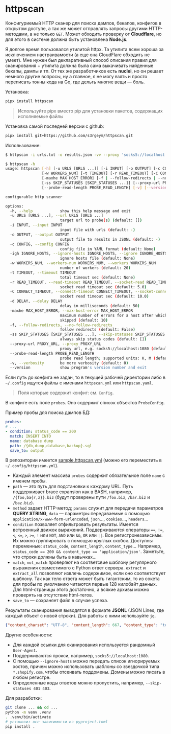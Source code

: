 # httpscan

Конфигуриемый HTTP сканер для поиска дампов, бекапов, конфигов в открытом доступе, а так же может отправлять запросы другими HTTP-методами, а не только `GET`. Может обходить проверку от **Cloudflare**, но для этого в системе должна быть установлена **Node.js**.

Я долгое время пользовался утилитой httpx. Та утилита всем хороша за исключением настраивамости (а еще она CloudFlare обходить не умеет). Мне нужен был декларативный способ описания правил для сканирования + утилита должна была сама выкачивать найденные бекапы, дампы и тп. От тех же разработчиков есть **nuclei**, но он решает немного другие вопросы, ну а главное, я не могу взять и просто переписать тонны кода на Go, где дельть многие вещи — боль.

Установка:

```bash
pipx install httpscan
```

> Используйте pipx вместо pip для установки пакетов, содержащих исполняемые файлы

Установка самой последней версии с github:

```bash
pipx install git+https://github.com/s3rgeym/httpscan.git
```

Использование:

```bash
$ httpscan -i urls.txt -o results.json -vv --proxy 'socks5://localhost:1080'

$ httpscan -h
usage: httpscan [-h] [-u URLS [URLS ...]] [-i INPUT] [-o OUTPUT] [-c CONFIG] [-igh IGNORE_HOSTS]
                [-w WORKERS_NUM] [-t TIMEOUT] [-r READ_TIMEOUT] [-C CONNECT_TIMEOUT] [-d DELAY]
                [-maxhe MAX_HOST_ERROR] [-f | --follow-redirects | --no-follow-redirects]
                [-ss SKIP_STATUSES [SKIP_STATUSES ...]] [--proxy-url PROXY_URL]
                [--probe-read-length PROBE_READ_LENGTH] [-v] [--version]

configurable http scanner

options:
  -h, --help            show this help message and exit
  -u URLS [URLS ...], --url URLS [URLS ...]
                        target url to probe(s) (default: [])
  -i INPUT, --input INPUT
                        input file with urls (default: -)
  -o OUTPUT, --output OUTPUT
                        output file to results in JSONL (default: -)
  -c CONFIG, --config CONFIG
                        config file in YAML format (default: None)
  -igh IGNORE_HOSTS, --ignore-hosts IGNORE_HOSTS, --ignore IGNORE_HOSTS
                        ignore hosts file (default: None)
  -w WORKERS_NUM, --workers-num WORKERS_NUM, --workers WORKERS_NUM
                        number of workers (default: 20)
  -t TIMEOUT, --timeout TIMEOUT
                        total timeout sec (default: None)
  -r READ_TIMEOUT, --read-timeout READ_TIMEOUT, --socket-read READ_TIMEOUT, --read READ_TIMEOUT
                        socket read timeout sec (default: 5.0)
  -C CONNECT_TIMEOUT, --connect-timeout CONNECT_TIMEOUT, --socket-connect CONNECT_TIMEOUT, --connect CONNECT_TIMEOUT
                        socket read timeout sec (default: 10.0)
  -d DELAY, --delay DELAY
                        delay in milliseconds (default: 50)
  -maxhe MAX_HOST_ERROR, --max-host-error MAX_HOST_ERROR
                        maximum number of errors for a host after which other paths will be
                        skipped (default: 10)
  -f, --follow-redirects, --no-follow-redirects
                        follow redirects (default: False)
  -ss SKIP_STATUSES [SKIP_STATUSES ...], --skip-statuses SKIP_STATUSES [SKIP_STATUSES ...]
                        always skip status codes (default: [])
  --proxy-url PROXY_URL, --proxy PROXY_URL
                        proxy url, e.g. socks5://localhost:1080 (default: None)
  --probe-read-length PROBE_READ_LENGTH
                        probe read length; supported units: K, M (default: 128k)
  -v, --verbosity       be more verbosity (default: 0)
  --version             show program's version number and exit
```

Если путь до конфига не задан, то в текущей рабочей директории либо в `~/.config` ищутся файлы с именами `httpscan.yml` или `httpscan.yaml`.

> Поля которые содержит конфиг: см. `Config`.

В конфиге есть поле `probes`. Оно содержит список объектов `ProbeConfig`.

Пример пробы для поиска дампов БД:

```yaml
probes:
# ...
- condition: status_code == 200
  match: INSERT INTO
  name: database dump
  path: /{db,dump,database,backup}.sql
  save_to: output
```

В репозитории имеется [sample.httpscan.yml](./sample.httpscan.yml) (можно его переместить в `~/.config/httpscan.yml`).

* Каждый элемент массива `probes` содержит обязательное поле `name` с именем пробы.
* `path` — это путь для подстановки к каждому URL. Путь поддерживает brace expansion как в BASH, например, `/{foo,ba{r,z}}.biz` (будут проверены пути `/foo.biz`, `/bar.biz` и `/baz.biz`).
* `method` задает HTTP-метод; `params` служит для передачи параметров **QUERY STRING**, `data` — параметры передаваемые с помощью `application/x-www-form-urlencoded`, `json`..., `cookies`..., `headers`...
* `condition` позволяет отфильтровать результаты. Имеется встроенный движок выражений. Поддерживаются операторы `==`, `!=`, `<`, `<=`, `>`, `>=`, `!` или `NOT`, `AND` или `&&`, `OR` или `||`. Все регистронезависимы. Их можно группировать с помощью круглых скобок. Доступны переменные: `status_code`, `content_length`, `content_type`... Например, `status_code == 200 && content_type == 'application/json'`. Заметьте, что строки должны быть в кавычках...
* `match`, `not_match` проверяют на соответсвие шаблону регулярного выражения совместимого с Python ответ сервера. `extract` и `extract_all` позволяют извлечь содержимое, если оно соответствует шаблону. Так как тело ответа может быть гигантским, то из сокета для пробы по умолчанию читаются первые 128 килобайт данных. Для html-страницы этого достаточно, а всякие архивы можно проверять на отсутствие html-тегов.
* `save_to` ­— сохраняет файл в случае успеха.

Результаты сканирования выводятся в формате **JSONL** (JSON Lines, где каждый объект с новой строки). Для работы с ними используйте `jq`.

```json
{"content_charset": "UTF-8", "content_length": 667, "content_type": "text/html", "host": "<censored>", "http_version": "1.1", "input": "http://<censored>/", "probe_name": "server directory listing", "response_headers": {"Content-Encoding": "gzip", "Content-Length": "667", "Content-Type": "text/html;charset=UTF-8", "Date": "Fri, 12 Jul 2024 16:14:55 GMT", "Server": "Apache/2.4.25 (Debian)", "Vary": "Accept-Encoding"}, "status_code": 200, "status_reason": "OK", "url": "http://<censored>/includes/"}
```

Другие особенности:

* Для каждой ссылки для сканирования используется рандомный `User-Agent`.
* Поддерживаются прокси, например, `socks5://localhost:1080`.
* С помощью `--ignore-hosts` можно передать список игнорируемых хостов, причем можно использовать шаблоны со звездочкой типа `*.shopify.com`, чтобы отсеивать поддомены. Домены можно писать в любом регистре.
* Определенные коды ответов можно пропустить, например, `--skip-statuses 401 403`.

Для разработки:

```bash
git clone ... && cd ...
python -m venv .venv
. .venv/bin/activate
# установит все зависимости из pyproject.toml
pip install .
```
